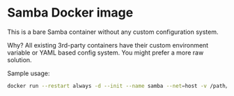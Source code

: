 # Samba Docker image

This is a bare Samba container without any custom configuration system.

Why? All existing 3rd-party containers have their custom environment variable or YAML based config system. You might prefer a more raw solution.

Sample usage:

```sh
docker run --restart always -d --init --name samba --net=host -v /path/to/samba/data/:/data/ -v /path/to/samba/db:/var/lib/samba -v /path/to/samba/conf:/etc/samba ghcr.io/ensody/samba bash -c "groupadd smb; useradd -d /tmp -s /sbin/nologin -G smb smbuser; nmbd -D; exec smbd -F --no-process-group </dev/null"
```
